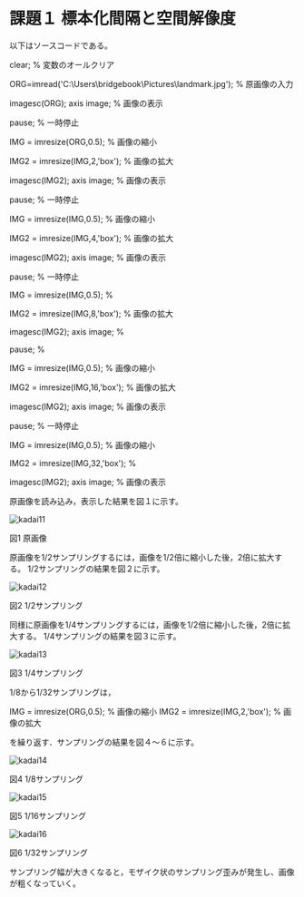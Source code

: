 # 課題１ 標本化間隔と空間解像度

以下はソースコードである。

clear; % 変数のオールクリア

ORG=imread('C:\Users\bridgebook\Pictures\landmark.jpg'); % 原画像の入力

imagesc(ORG); axis image; % 画像の表示

pause; % 一時停止

IMG = imresize(ORG,0.5); % 画像の縮小

IMG2 = imresize(IMG,2,'box'); % 画像の拡大

imagesc(IMG2); axis image; % 画像の表示

pause; % 一時停止


IMG = imresize(IMG,0.5); % 画像の縮小

IMG2 = imresize(IMG,4,'box'); % 画像の拡大

imagesc(IMG2); axis image; % 画像の表示

pause; % 一時停止

IMG = imresize(IMG,0.5); % 

IMG2 = imresize(IMG,8,'box'); % 画像の拡大

imagesc(IMG2); axis image; % 

pause; % 


IMG = imresize(IMG,0.5); % 画像の縮小

IMG2 = imresize(IMG,16,'box'); % 画像の拡大

imagesc(IMG2); axis image; % 画像の表示

pause; % 一時停止

IMG = imresize(IMG,0.5); % 画像の縮小

IMG2 = imresize(IMG,32,'box'); % 

imagesc(IMG2); axis image; % 画像の表示


原画像を読み込み，表示した結果を図１に示す。

![kadai11](https://user-images.githubusercontent.com/35340807/34880905-4321aa60-f7f5-11e7-8aea-f775f7e11f8f.png)

図1 原画像

原画像を1/2サンプリングするには，画像を1/2倍に縮小した後，2倍に拡大する。
1/2サンプリングの結果を図２に示す。

![kadai12](https://user-images.githubusercontent.com/35340807/34881249-5dec0bc8-f7f6-11e7-992d-92075734a55b.png)

図2 1/2サンプリング

同様に原画像を1/4サンプリングするには，画像を1/2倍に縮小した後，2倍に拡大する。
1/4サンプリングの結果を図３に示す。

![kadai13](https://user-images.githubusercontent.com/35340807/34881238-5c34fa60-f7f6-11e7-920d-af161800956d.png)

図3 1/4サンプリング

1/8から1/32サンプリングは，

IMG = imresize(ORG,0.5); % 画像の縮小
IMG2 = imresize(IMG,2,'box'); % 画像の拡大

を繰り返す．サンプリングの結果を図４～６に示す。

![kadai14](https://user-images.githubusercontent.com/35340807/34881239-5c62efba-f7f6-11e7-8e31-747598d0065f.png)

図4 1/8サンプリング

![kadai15](https://user-images.githubusercontent.com/35340807/34881240-5c895e48-f7f6-11e7-9151-c69956ac2260.png)

図5 1/16サンプリング

![kadai16](https://user-images.githubusercontent.com/35340807/34881241-5cb0a200-f7f6-11e7-8445-8c2dfd69213d.png)

図6 1/32サンプリング

サンプリング幅が大きくなると，モザイク状のサンプリング歪みが発生し、画像が粗くなっていく。
